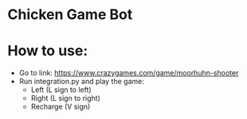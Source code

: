 # Chicken Game Bot

# How to use:
- Go to link: https://www.crazygames.com/game/moorhuhn-shooter
- Run integration.py and play the game:
    - Left (L sign to left)
    - Right (L sign to right)
    - Recharge (V sign)